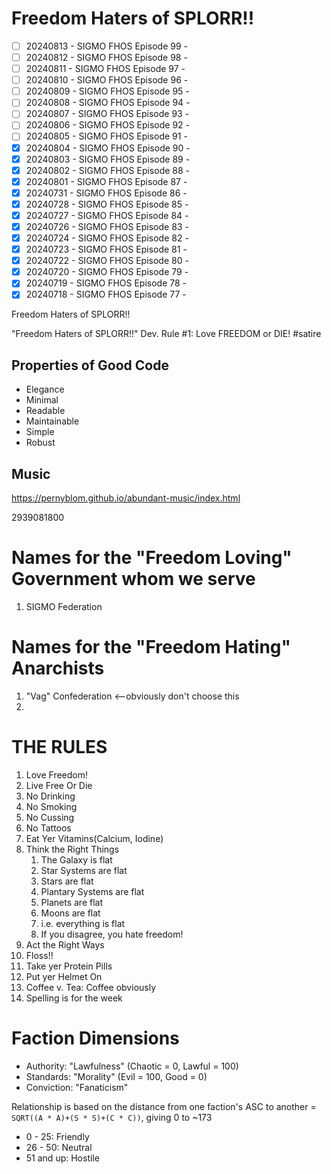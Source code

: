 # Freedom Haters of SPLORR!!

  - [ ] 20240813 - SIGMO FHOS Episode 99 - 
  - [ ] 20240812 - SIGMO FHOS Episode 98 - 
  - [ ] 20240811 - SIGMO FHOS Episode 97 - 
  - [ ] 20240810 - SIGMO FHOS Episode 96 - 
  - [ ] 20240809 - SIGMO FHOS Episode 95 - 
  - [ ] 20240808 - SIGMO FHOS Episode 94 - 
  - [ ] 20240807 - SIGMO FHOS Episode 93 - 
  - [ ] 20240806 - SIGMO FHOS Episode 92 - 
  - [ ] 20240805 - SIGMO FHOS Episode 91 - 
  - [x] 20240804 - SIGMO FHOS Episode 90 - 
  - [x] 20240803 - SIGMO FHOS Episode 89 - 
  - [x] 20240802 - SIGMO FHOS Episode 88 - 
  - [x] 20240801 - SIGMO FHOS Episode 87 - 
  - [x] 20240731 - SIGMO FHOS Episode 86 - 
  - [x] 20240728 - SIGMO FHOS Episode 85 - 
  - [x] 20240727 - SIGMO FHOS Episode 84 - 
  - [x] 20240726 - SIGMO FHOS Episode 83 - 
  - [x] 20240724 - SIGMO FHOS Episode 82 - 
  - [x] 20240723 - SIGMO FHOS Episode 81 - 
  - [x] 20240722 - SIGMO FHOS Episode 80 - 
  - [x] 20240720 - SIGMO FHOS Episode 79 - 
  - [x] 20240719 - SIGMO FHOS Episode 78 - 
  - [x] 20240718 - SIGMO FHOS Episode 77 - 

Freedom Haters of SPLORR!!

"Freedom Haters of SPLORR!!" Dev. Rule #1: Love FREEDOM or DIE! #satire

## Properties of Good Code

  - Elegance
  - Minimal
  - Readable
  - Maintainable
  - Simple
  - Robust


## Music
https://pernyblom.github.io/abundant-music/index.html

2939081800

# Names for the "Freedom Loving" Government whom we serve

1. SIGMO Federation

# Names for the "Freedom Hating" Anarchists

1. "Vag" Confederation <--obviously don't choose this
1. 

# THE RULES

1. Love Freedom!
1. Live Free Or Die
1. No Drinking
1. No Smoking
1. No Cussing
1. No Tattoos
1. Eat Yer Vitamins(Calcium, Iodine)
1. Think the Right Things
    1. The Galaxy is flat
    1. Star Systems are flat
    1. Stars are flat
    1. Plantary Systems are flat
    1. Planets are flat
    1. Moons are flat
    1. i.e. everything is flat
    1. If you disagree, you hate freedom!
1. Act the Right Ways
1. Floss!!
1. Take yer Protein Pills
1. Put yer Helmet On
1. Coffee v. Tea: Coffee obviously
1. Spelling is for the week


# Faction Dimensions

* Authority: "Lawfulness" (Chaotic = 0, Lawful = 100)
* Standards: "Morality" (Evil = 100, Good = 0)
* Conviction: "Fanaticism"

Relationship is based on the distance from one faction's ASC to another = ```SQRT((A * A)+(S * S)+(C * C))```, giving 0 to ~173
*  0 - 25: Friendly
* 26 - 50: Neutral
* 51 and up: Hostile
